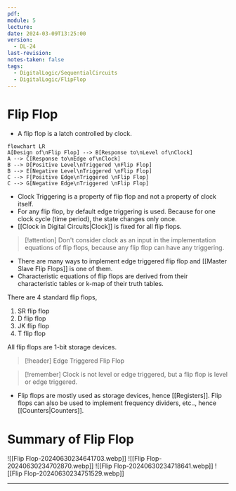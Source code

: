 ```yaml
---
pdf: 
module: 5
lecture: 
date: 2024-03-09T13:25:00
version:
  - DL-24
last-revision: 
notes-taken: false
tags:
  - DigitalLogic/SequentialCircuits
  - DigitalLogic/FlipFlop
---
```

# Flip Flop

- A flip flop is a latch controlled by clock.

```mermaid
flowchart LR
A[Design of\nFlip Flop] --> B[Response to\nLevel of\nClock]
A --> C[Response to\nEdge of\nClock]
B --> D[Positive Level\nTriggered \nFlip Flop]
B --> E[Negative Level\nTriggered \nFlip Flop]
C --> F[Positive Edge\nTriggered \nFlip Flop]
C --> G[Negative Edge\nTriggered \nFlip Flop]
```

- Clock Triggering is a property of flip flop and not a property of clock itself.
- For any flip flop, by default edge triggering is used. Because for one clock cycle (time period), the state changes only once.
- [[Clock in Digital Circuits|Clock]] is fixed for all flip flops.

> [!attention] 
> Don't consider clock as an input in the implementation equations of flip flops, because any flip flop can have any triggering.

- There are many ways to implement edge triggered flip flop and [[Master Slave Flip Flops]] is one of them.
- Characteristic equations of flip flops are derived from their characteristic tables or k-map of their truth tables.

There are 4 standard flip flops,
1. SR flip flop
2. D flip flop
3. JK flip flop
4. T flip flop

All flip flops are 1-bit storage devices.

> [!header] Edge Triggered Flip Flop




> [!remember] 
> Clock is not level or edge triggered, but a flip flop is level or edge triggered.

- Flip flops are mostly used as storage devices, hence [[Registers]]. Flip flops can also be used to implement frequency dividers, etc.., hence [[Counters|Counters]].

# Summary of Flip Flop

![[Flip Flop-20240630234641703.webp]]
![[Flip Flop-20240630234702870.webp]]
![[Flip Flop-20240630234718641.webp]]
![[Flip Flop-20240630234751529.webp]]

---

